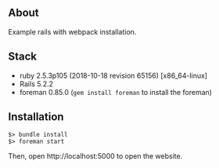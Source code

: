 ## About
Example rails with webpack installation.

## Stack
- ruby 2.5.3p105 (2018-10-18 revision 65156) [x86_64-linux]
- Rails 5.2.2
- foreman 0.85.0 (`gem install foreman` to install the foreman)

## Installation
```
$> bundle install
$> foreman start
```
Then, open http://localhost:5000 to open the website.
